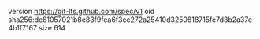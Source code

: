 version https://git-lfs.github.com/spec/v1
oid sha256:dc81057021b8e83f9fea6f3cc272a25410d3250818715fe7d3b2a37e4b1f7167
size 614
